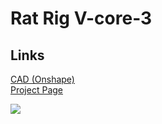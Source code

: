 # Rat Rig V-core-3

## Links

[CAD (Onshape)](https://cad.onshape.com/documents/d94df008ab784b239866b668/w/ab1c5f2e60ecc0f22d346772/e/b8a9a500995d657088a1bb8b)  
[Project Page](https://v-core3.ratrig.com/)

![](https://github.com/Rat-Rig/V-core-3/raw/main/docs/src/assets/00.png)
